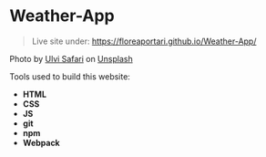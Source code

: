 # Weather-App

> Live site under: https://floreaportari.github.io/Weather-App/

Photo by <a href="https://unsplash.com/@ulvisafar?utm_source=unsplash&utm_medium=referral&utm_content=creditCopyText">Ulvi Safari</a> on <a href="https://unsplash.com/s/photos/green-background?utm_source=unsplash&utm_medium=referral&utm_content=creditCopyText">Unsplash</a>

Tools used to build this website:

- **HTML**
- **CSS**
- **JS**
- **git**
- **npm**
- **Webpack**
